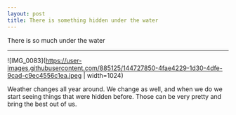```yaml
---
layout: post
title: There is something hidden under the water
---
```


There is so much under the water

-----


![IMG_0083](https://user-images.githubusercontent.com/885125/144727850-4fae4229-1d30-4dfe-9cad-c9ec4556c1ea.jpeg | width=1024)

Weather changes all year around. We change as well, and when we do we start seeing things that were hidden before. Those can be very pretty and bring the best out of us.
